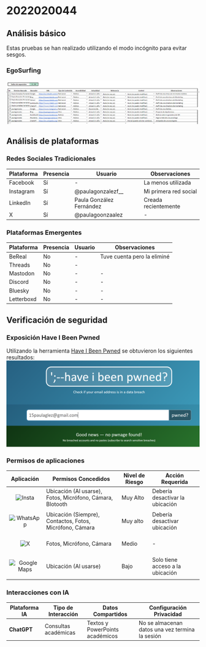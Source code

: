 # 2022020044

## Análisis básico

Estas pruebas se han realizado utilizando el modo incógnito para evitar sesgos.

### EgoSurfing

![EgoSurfing Paula](/investigaciones/individual/2022020044/Egosurfing.png)

## Análisis de plataformas

### Redes Sociales Tradicionales
| Plataforma   | Presencia | Usuario        | Observaciones |
|--------------|-----------|----------------|---------------|
| Facebook     | Sí        | -              | La menos utilizada |
| Instagram    | Sí        | @paulagonzalezf__  | Mi primera red social |
| LinkedIn     | Sí        | Paula González Fernández  | Creada recientemente |
| X            | Sí        | @paulagoonzaalez | -             |

### Plataformas Emergentes
| Plataforma   | Presencia | Usuario     | Observaciones |
|--------------|-----------|-------------|---------------|
| BeReal       | No        | -           | Tuve cuenta pero la eliminé |
| Threads      | No        | -           |               |
| Mastodon     | No        | -           | -             |
| Discord      | No        | -           | -             |
| Bluesky      | No        | -           | -             |
| Letterboxd   | No        | -           | -             |

## Verificación de seguridad

### Exposición Have I Been Pwned

Utilizando la herramienta [Have I Been Pwned](https://haveibeenpwned.com/) se obtuvieron los siguientes resultados:
![Resultados](/investigaciones/individual/2022020044/verificacionseguridad.png)

### Permisos de aplicaciones
| Aplicación  | Permisos Concedidos | Nivel de Riesgo | Acción Requerida |
|-----------------------|----------------------|-----------------|-------------------|
| <p align="center"><img src="https://upload.wikimedia.org/wikipedia/commons/thumb/e/e7/Instagram_logo_2016.svg/1200px-Instagram_logo_2016.svg.png" alt="Insta" width="50"></p> | Ubicación (Al usarse), Fotos, Micrófono, Cámara, Blotooth | Muy Alto | Debería desactivar la ubicación|
| <p align="center"><img src="https://upload.wikimedia.org/wikipedia/commons/thumb/6/6b/WhatsApp.svg/512px-WhatsApp.svg.png" alt="WhatsApp" width="50"></p> | Ubicación (Siempre), Contactos, Fotos, Micrófono, Cámara | Muy alto | Debería desactivar ubicación|
| <p align="center"><img src="https://upload.wikimedia.org/wikipedia/commons/5/53/X_logo_2023_original.svg" alt="X" width="50"></p> | Fotos, Micrófono, Cámara | Medio | - |
| <p align="center"><img src="https://upload.wikimedia.org/wikipedia/commons/thumb/3/39/Google_Maps_icon_%282015-2020%29.svg/640px-Google_Maps_icon_%282015-2020%29.svg.png" alt="Google Maps" width="50"></p> | Ubicación (Al usarse)| Bajo | Solo tiene acceso a la ubicación |


### Interacciones con IA
| Plataforma IA | Tipo de Interacción | Datos Compartidos | Configuración Privacidad |
|---------------|---------------------|--------------------|--------------------------|
| **ChatGPT** | Consultas académicas  | Textos y PowerPoints académicos | No se almacenan datos una vez termina la sesión |
